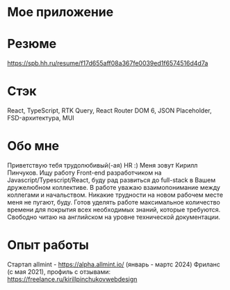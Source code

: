 # Мое приложение
# Резюме
https://spb.hh.ru/resume/f17d655aff08a367fe0039ed1f6574516d4d7a
# Стэк
React, TypeScript, RTK Query, React Router DOM 6, JSON Placeholder, FSD-архитектура, MUI
# Обо мне
Приветствую тебя трудолюбивый(-ая) HR :) Меня зовут Кирилл Пинчуков. Ищу работу Front-end разработчиком на Javascript/Typescript/React, буду рад развиться до full-stack в Вашем дружелюбном коллективе. В работе уважаю взаимопонимание между коллегами и начальством. Никакие трудности на новом рабочем месте меня не пугают, буду. Готов уделять работе максимальное количество времени для покрытия всех необходимых знаний, которые требуются. Свободно читаю на английском на уровне технической документации.
# Опыт работы
Стартап allmint - https://alpha.allmint.io/ (январь - мартс 2024)
Фриланс (с мая 2021), профиль с отзывами: https://freelance.ru/kirillpinchukovwebdesign

